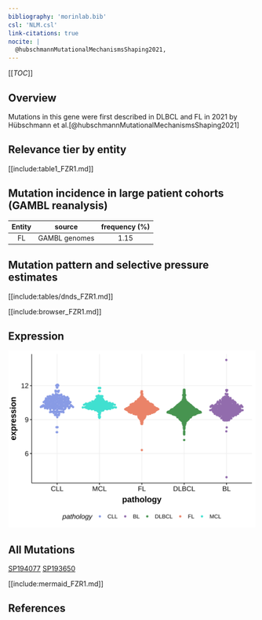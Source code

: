```yaml
---
bibliography: 'morinlab.bib'
csl: 'NLM.csl'
link-citations: true
nocite: |
  @hubschmannMutationalMechanismsShaping2021, 
---
```

[[_TOC_]]

## Overview

Mutations in this gene were first described in DLBCL and FL in 2021 by Hübschmann et al.[@hubschmannMutationalMechanismsShaping2021]


## Relevance tier by entity

[[include:table1_FZR1.md]]

## Mutation incidence in large patient cohorts (GAMBL reanalysis)

|Entity|source       |frequency (%)|
|:------:|:-------------:|:-------------:|
|FL    |GAMBL genomes|1.15         |

## Mutation pattern and selective pressure estimates

[[include:tables/dnds_FZR1.md]]

[[include:browser_FZR1.md]]

## Expression
![](images/gene_expression/FZR1_by_pathology.svg)

## All Mutations

[SP194077](https://www.bcgsc.ca/downloads/morinlab/GAMBL/MALY/SP194077.html)
[SP193650](https://www.bcgsc.ca/downloads/morinlab/GAMBL/MALY/SP193650.html)

[[include:mermaid_FZR1.md]]

## References


<!-- ORIGIN: hubschmannMutationalMechanismsShaping2021b -->
<!-- FL: hubschmannMutationalMechanismsShaping2021b -->
